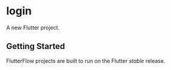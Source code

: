 # login 

A new Flutter project.

## Getting Started

FlutterFlow projects are built to run on the Flutter _stable_ release.
